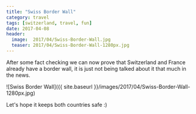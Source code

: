 ```yaml
---
title: "Swiss Border Wall"
category: travel
tags: [switzerland, travel, fun]
date: 2017-04-08
header:
  image:  2017/04/Swiss-Border-Wall.jpg
  teaser: 2017/04/Swiss-Border-Wall-1280px.jpg
---
```


After some fact checking we can now prove that Switzerland and France already 
have a border wall, it is just not being talked about it that much in the news. 

![Swiss Border Wall]({{ site.baseurl }}/images/2017/04/Swiss-Border-Wall-1280px.jpg)

Let's hope it keeps both countries safe :) 



